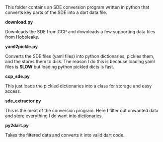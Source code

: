 This folder contains an SDE conversion program written in python that converts key parts of the SDE into a dart data file.

**download.py**

Downloads the SDE from CCP and downloads a few supporting data files from Hoboleaks.

**yaml2pickle.py**

Converts the SDE files (yaml files) into python dictionaries, pickles them, and the stores them to disk.
The reason I do this is because loading yaml files is **SLOW** but loading python pickled dicts is fast.

**ccp_sde.py**

This just loads the pickled dictionaries into a class for storage and easy access.

**sde_extractor.py**

This is the meat of the conversion program. Here I filter out unwanted data and store everything I do want into dictionaries.

**py2dart.py**

Takes the filtered data and converts it into valid dart code.